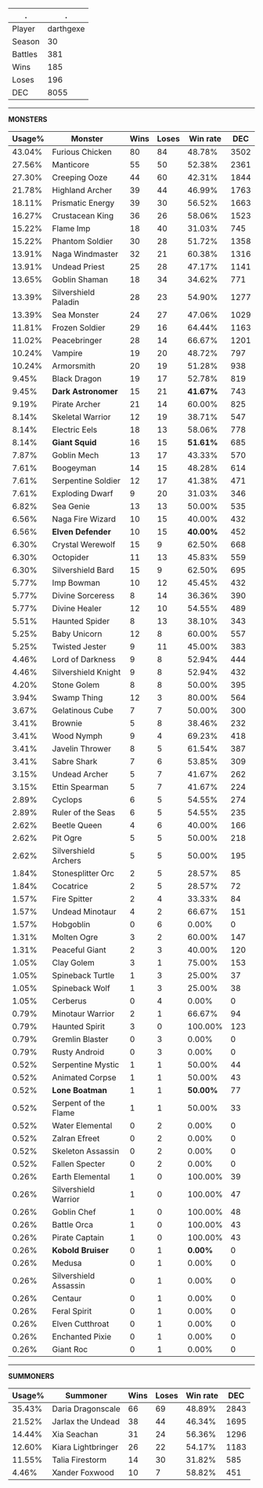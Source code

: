 .|.
|-|-
Player|darthgexe
Season|30
Battles|381
Wins|185
Loses|196
DEC|8055

---
**MONSTERS**

Usage%|Monster|Wins|Loses|Win rate|DEC|
-|-|-|-|-|-|
43.04%|Furious Chicken|80|84|48.78%|3502|
27.56%|Manticore|55|50|52.38%|2361|
27.30%|Creeping Ooze|44|60|42.31%|1844|
21.78%|Highland Archer|39|44|46.99%|1763|
18.11%|Prismatic Energy|39|30|56.52%|1663|
16.27%|Crustacean King|36|26|58.06%|1523|
15.22%|Flame Imp|18|40|31.03%|745|
15.22%|Phantom Soldier|30|28|51.72%|1358|
13.91%|Naga Windmaster|32|21|60.38%|1316|
13.91%|Undead Priest|25|28|47.17%|1141|
13.65%|Goblin Shaman|18|34|34.62%|771|
13.39%|Silvershield Paladin|28|23|54.90%|1277|
13.39%|Sea Monster|24|27|47.06%|1029|
11.81%|Frozen Soldier|29|16|64.44%|1163|
11.02%|Peacebringer|28|14|66.67%|1201|
10.24%|Vampire|19|20|48.72%|797|
10.24%|Armorsmith|20|19|51.28%|938|
9.45%|Black Dragon|19|17|52.78%|819|
9.45%|**Dark Astronomer**|15|21|**41.67%**|743|
9.19%|Pirate Archer|21|14|60.00%|825|
8.14%|Skeletal Warrior|12|19|38.71%|547|
8.14%|Electric Eels|18|13|58.06%|778|
8.14%|**Giant Squid**|16|15|**51.61%**|685|
7.87%|Goblin Mech|13|17|43.33%|570|
7.61%|Boogeyman|14|15|48.28%|614|
7.61%|Serpentine Soldier|12|17|41.38%|471|
7.61%|Exploding Dwarf|9|20|31.03%|346|
6.82%|Sea Genie|13|13|50.00%|535|
6.56%|Naga Fire Wizard|10|15|40.00%|432|
6.56%|**Elven Defender**|10|15|**40.00%**|452|
6.30%|Crystal Werewolf|15|9|62.50%|668|
6.30%|Octopider|11|13|45.83%|559|
6.30%|Silvershield Bard|15|9|62.50%|695|
5.77%|Imp Bowman|10|12|45.45%|432|
5.77%|Divine Sorceress|8|14|36.36%|390|
5.77%|Divine Healer|12|10|54.55%|489|
5.51%|Haunted Spider|8|13|38.10%|343|
5.25%|Baby Unicorn|12|8|60.00%|557|
5.25%|Twisted Jester|9|11|45.00%|383|
4.46%|Lord of Darkness|9|8|52.94%|444|
4.46%|Silvershield Knight|9|8|52.94%|432|
4.20%|Stone Golem|8|8|50.00%|395|
3.94%|Swamp Thing|12|3|80.00%|564|
3.67%|Gelatinous Cube|7|7|50.00%|300|
3.41%|Brownie|5|8|38.46%|232|
3.41%|Wood Nymph|9|4|69.23%|418|
3.41%|Javelin Thrower|8|5|61.54%|387|
3.41%|Sabre Shark|7|6|53.85%|309|
3.15%|Undead Archer|5|7|41.67%|262|
3.15%|Ettin Spearman|5|7|41.67%|224|
2.89%|Cyclops|6|5|54.55%|274|
2.89%|Ruler of the Seas|6|5|54.55%|235|
2.62%|Beetle Queen|4|6|40.00%|166|
2.62%|Pit Ogre|5|5|50.00%|218|
2.62%|Silvershield Archers|5|5|50.00%|195|
1.84%|Stonesplitter Orc|2|5|28.57%|85|
1.84%|Cocatrice|2|5|28.57%|72|
1.57%|Fire Spitter|2|4|33.33%|84|
1.57%|Undead Minotaur|4|2|66.67%|151|
1.57%|Hobgoblin|0|6|0.00%|0|
1.31%|Molten Ogre|3|2|60.00%|147|
1.31%|Peaceful Giant|2|3|40.00%|120|
1.05%|Clay Golem|3|1|75.00%|153|
1.05%|Spineback Turtle|1|3|25.00%|37|
1.05%|Spineback Wolf|1|3|25.00%|38|
1.05%|Cerberus|0|4|0.00%|0|
0.79%|Minotaur Warrior|2|1|66.67%|94|
0.79%|Haunted Spirit|3|0|100.00%|123|
0.79%|Gremlin Blaster|0|3|0.00%|0|
0.79%|Rusty Android|0|3|0.00%|0|
0.52%|Serpentine Mystic|1|1|50.00%|44|
0.52%|Animated Corpse|1|1|50.00%|43|
0.52%|**Lone Boatman**|1|1|**50.00%**|77|
0.52%|Serpent of the Flame|1|1|50.00%|33|
0.52%|Water Elemental|0|2|0.00%|0|
0.52%|Zalran Efreet|0|2|0.00%|0|
0.52%|Skeleton Assassin|0|2|0.00%|0|
0.52%|Fallen Specter|0|2|0.00%|0|
0.26%|Earth Elemental|1|0|100.00%|39|
0.26%|Silvershield Warrior|1|0|100.00%|47|
0.26%|Goblin Chef|1|0|100.00%|48|
0.26%|Battle Orca|1|0|100.00%|43|
0.26%|Pirate Captain|1|0|100.00%|43|
0.26%|**Kobold Bruiser**|0|1|**0.00%**|0|
0.26%|Medusa|0|1|0.00%|0|
0.26%|Silvershield Assassin|0|1|0.00%|0|
0.26%|Centaur|0|1|0.00%|0|
0.26%|Feral Spirit|0|1|0.00%|0|
0.26%|Elven Cutthroat|0|1|0.00%|0|
0.26%|Enchanted Pixie|0|1|0.00%|0|
0.26%|Giant Roc|0|1|0.00%|0|

---
**SUMMONERS**

Usage%|Summoner|Wins|Loses|Win rate|DEC|
-|-|-|-|-|-|
35.43%|Daria Dragonscale|66|69|48.89%|2843|
21.52%|Jarlax the Undead|38|44|46.34%|1695|
14.44%|Xia Seachan|31|24|56.36%|1296|
12.60%|Kiara Lightbringer|26|22|54.17%|1183|
11.55%|Talia Firestorm|14|30|31.82%|585|
4.46%|Xander Foxwood|10|7|58.82%|451|
